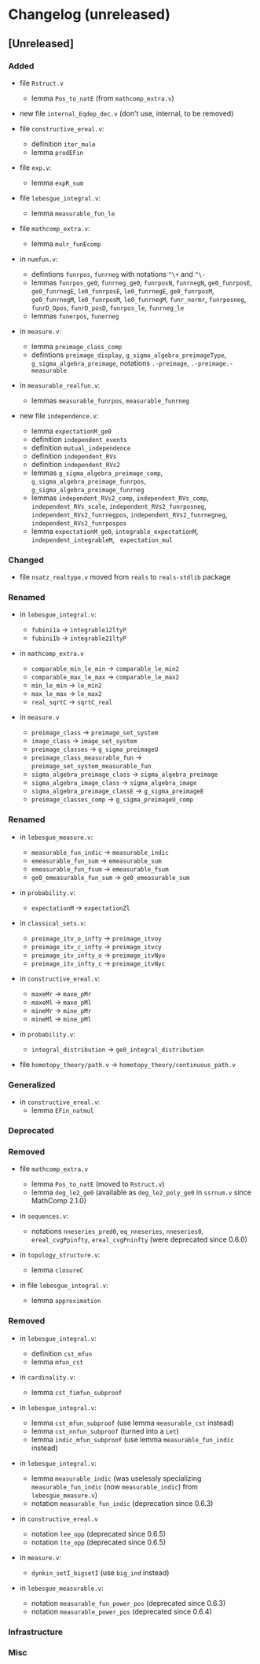 # Changelog (unreleased)

## [Unreleased]

### Added

- file `Rstruct.v`
  + lemma `Pos_to_natE` (from `mathcomp_extra.v`)

- new file `internal_Eqdep_dec.v` (don't use, internal, to be removed)

- file `constructive_ereal.v`:
  + definition `iter_mule`
  + lemma `prodEFin`

- file `exp.v`:
  + lemma `expR_sum`

- file `lebesgue_integral.v`:
  + lemma `measurable_fun_le`

- file `mathcomp_extra.v`:
  + lemma `mulr_funEcomp`

- in `numfun.v`:
  + defintions `funrpos`, `funrneg` with notations `^\+` and `^\-`
  + lemmas `funrpos_ge0`, `funrneg_ge0`, `funrposN`, `funrnegN`, `ge0_funrposE`,
    `ge0_funrnegE`, `le0_funrposE`, `le0_funrnegE`, `ge0_funrposM`, `ge0_funrnegM`,
    `le0_funrposM`, `le0_funrnegM`, `funr_normr`, `funrposneg`, `funrD_Dpos`,
    `funrD_posD`, `funrpos_le`, `funrneg_le`
  + lemmas `funerpos`, `funerneg`

- in `measure.v`:
  + lemma `preimage_class_comp`
  + defintions `preimage_display`, `g_sigma_algebra_preimageType`, `g_sigma_algebra_preimage`,
    notations `.-preimage`, `.-preimage.-measurable`

- in `measurable_realfun.v`:
  + lemmas `measurable_funrpos`, `measurable_funrneg`

- new file `independence.v`:
  + lemma `expectationM_ge0`
  + definition `independent_events`
  + definition `mutual_independence`
  + definition `independent_RVs`
  + definition `independent_RVs2`
  + lemmas `g_sigma_algebra_preimage_comp`, `g_sigma_algebra_preimage_funrpos`,
    `g_sigma_algebra_preimage_funrneg`
  + lemmas `independent_RVs2_comp`, `independent_RVs_comp`, `independent_RVs_scale`,
    `independent_RVs2_funrposneg`,
    `independent_RVs2_funrnegpos`, `independent_RVs2_funrnegneg`,
    `independent_RVs2_funrpospos`
  + lemma `expectationM_ge0`, `integrable_expectationM`, `independent_integrableM`,
    ` expectation_mul`

### Changed

- file `nsatz_realtype.v` moved from `reals` to `reals-stdlib` package

### Renamed

- in `lebesgue_integral.v`:
  + `fubini1a` -> `integrable12ltyP`
  + `fubini1b` -> `integrable21ltyP`

- in `mathcomp_extra.v`
  + `comparable_min_le_min` -> `comparable_le_min2`
  + `comparable_max_le_max` -> `comparable_le_max2`
  + `min_le_min` -> `le_min2`
  + `max_le_max` -> `le_max2`
  + `real_sqrtC` -> `sqrtC_real`
- in `measure.v`
  + `preimage_class` -> `preimage_set_system`
  + `image_class` -> `image_set_system`
  + `preimage_classes` -> `g_sigma_preimageU`
  + `preimage_class_measurable_fun` -> `preimage_set_system_measurable_fun`
  + `sigma_algebra_preimage_class` -> `sigma_algebra_preimage`
  + `sigma_algebra_image_class` -> `sigma_algebra_image`
  + `sigma_algebra_preimage_classE` -> `g_sigma_preimageE`
  + `preimage_classes_comp` -> `g_sigma_preimageU_comp`
  
### Renamed

- in `lebesgue_measure.v`:
  + `measurable_fun_indic` -> `measurable_indic`
  + `emeasurable_fun_sum` -> `emeasurable_sum`
  + `emeasurable_fun_fsum` -> `emeasurable_fsum`
  + `ge0_emeasurable_fun_sum` -> `ge0_emeasurable_sum`
- in `probability.v`:
  + `expectationM` -> `expectationZl`

- in `classical_sets.v`:
  + `preimage_itv_o_infty` -> `preimage_itvoy`
  + `preimage_itv_c_infty` -> `preimage_itvcy`
  + `preimage_itv_infty_o` -> `preimage_itvNyo`
  + `preimage_itv_infty_c` -> `preimage_itvNyc`

- in `constructive_ereal.v`:
  + `maxeMr` -> `maxe_pMr`
  + `maxeMl` -> `maxe_pMl`
  + `mineMr` -> `mine_pMr`
  + `mineMl` -> `mine_pMl`

- in `probability.v`:
  + `integral_distribution` -> `ge0_integral_distribution`

- file `homotopy_theory/path.v` -> `homotopy_theory/continuous_path.v`

### Generalized

- in `constructive_ereal.v`:
  + lemma `EFin_natmul`

### Deprecated

### Removed

- file `mathcomp_extra.v`
  + lemma `Pos_to_natE` (moved to `Rstruct.v`)
  + lemma `deg_le2_ge0` (available as `deg_le2_poly_ge0` in `ssrnum.v`
    since MathComp 2.1.0)
- in `sequences.v`:
  + notations `nneseries_pred0`, `eq_nneseries`, `nneseries0`,
    `ereal_cvgPpinfty`, `ereal_cvgPninfty` (were deprecated since 0.6.0)
- in `topology_structure.v`:
  + lemma `closureC`

- in file `lebesgue_integral.v`:
  + lemma `approximation`

### Removed

- in `lebesgue_integral.v`:
  + definition `cst_mfun`
  + lemma `mfun_cst`

- in `cardinality.v`:
  + lemma `cst_fimfun_subproof`

- in `lebesgue_integral.v`:
  + lemma `cst_mfun_subproof` (use lemma `measurable_cst` instead)
  + lemma `cst_nnfun_subproof` (turned into a `Let`)
  + lemma `indic_mfun_subproof` (use lemma `measurable_fun_indic` instead)

- in `lebesgue_integral.v`:
  + lemma `measurable_indic` (was uselessly specializing `measurable_fun_indic` (now `measurable_indic`) from `lebesgue_measure.v`)
  + notation `measurable_fun_indic` (deprecation since 0.6.3)
- in `constructive_ereal.v`
  + notation `lee_opp` (deprecated since 0.6.5)
  + notation `lte_opp` (deprecated since 0.6.5)
- in `measure.v`:
  + `dynkin_setI_bigsetI` (use `big_ind` instead)

- in `lebesgue_measurable.v`:
  + notation `measurable_fun_power_pos` (deprecated since 0.6.3)
  + notation `measurable_power_pos` (deprecated since 0.6.4)

### Infrastructure

### Misc
